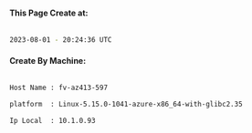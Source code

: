 
   
#### This Page Create at:

```bash

2023-08-01 - 20:24:36 UTC

```

#### Create By Machine:

```bash

Host Name : fv-az413-597

platform  : Linux-5.15.0-1041-azure-x86_64-with-glibc2.35

Ip Local  : 10.1.0.93

```

